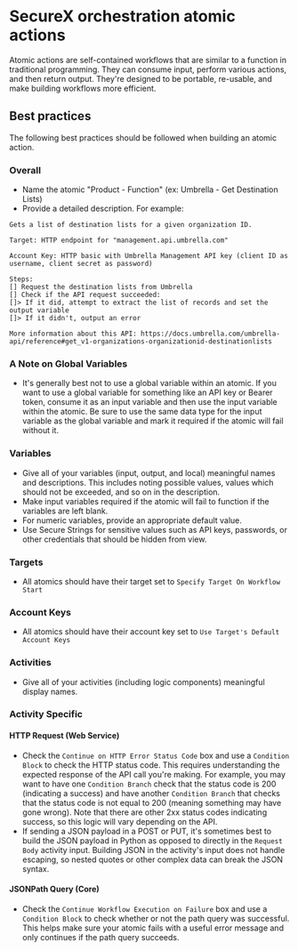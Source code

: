 # SecureX orchestration atomic actions
Atomic actions are self-contained workflows that are similar to a function in traditional programming. They can consume input, perform various actions, and then return output. They're designed to be portable, re-usable, and make building workflows more efficient.

## Best practices
The following best practices should be followed when building an atomic action.
### Overall
* Name the atomic "Product - Function" (ex: Umbrella - Get Destination Lists)
* Provide a detailed description. For example:
```
Gets a list of destination lists for a given organization ID.

Target: HTTP endpoint for "management.api.umbrella.com"

Account Key: HTTP basic with Umbrella Management API key (client ID as username, client secret as password)

Steps:
[] Request the destination lists from Umbrella
[] Check if the API request succeeded:
[]> If it did, attempt to extract the list of records and set the output variable
[]> If it didn't, output an error

More information about this API: https://docs.umbrella.com/umbrella-api/reference#get_v1-organizations-organizationid-destinationlists
```
### A Note on Global Variables
* It's generally best not to use a global variable within an atomic. If you want to use a global variable for something like an API key or Bearer token, consume it as an input variable and then use the input variable within the atomic. Be sure to use the same data type for the input variable as the global variable and mark it required if the atomic will fail without it.
### Variables
* Give all of your variables (input, output, and local) meaningful names and descriptions. This includes noting possible values, values which should not be exceeded, and so on in the description.
* Make input variables required if the atomic will fail to function if the variables are left blank.
* For numeric variables, provide an appropriate default value.
* Use Secure Strings for sensitive values such as API keys, passwords, or other credentials that should be hidden from view.
### Targets
* All atomics should have their target set to `Specify Target On Workflow Start`
### Account Keys
* All atomics should have their account key set to `Use Target's Default Account Keys`
### Activities
* Give all of your activities (including logic components) meaningful display names.
### Activity Specific
#### HTTP Request (Web Service)
* Check the `Continue on HTTP Error Status Code` box and use a `Condition Block` to check the HTTP status code. This requires understanding the expected response of the API call you're making. For example, you may want to have one `Condition Branch` check that the status code is 200 (indicating a success) and have another `Condition Branch` that checks that the status code is not equal to 200 (meaning something may have gone wrong). Note that there are other 2xx status codes indicating success, so this logic will vary depending on the API.
* If sending a JSON payload in a POST or PUT, it's sometimes best to build the JSON payload in Python as opposed to directly in the `Request Body` activity input. Building JSON in the activity's input does not handle escaping, so nested quotes or other complex data can break the JSON syntax.
#### JSONPath Query (Core)
* Check the `Continue Workflow Execution on Failure` box and use a `Condition Block` to check whether or not the path query was successful. This helps make sure your atomic fails with a useful error message and only continues if the path query succeeds.
